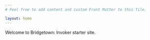 ```yaml
---
# Feel free to add content and custom Front Matter to this file.

layout: home
---
```


Welcome to Bridgetown: Invoker starter site. 

